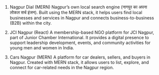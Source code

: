 1. Nagpur Dial (MERN)
Nagpur’s own local search engine (नागपुर का अपना लोकल सर्च इंजन).
Built using the MERN stack, it helps users find local businesses and services in Nagpur and connects business-to-business (B2B) within the city.

2. JCI Nagpur (React)
A membership-based NGO platform for JCI Nagpur, part of Junior Chamber International.
It provides a digital presence to support leadership development, events, and community activities for young men and women in India.

3. Cars Nagpur (MERN)
A platform for car dealers, sellers, and buyers in Nagpur.
Created with MERN stack, it allows users to list, explore, and connect for car-related needs in the Nagpur region.
